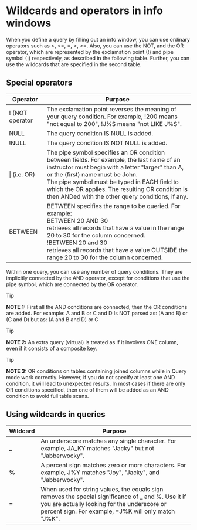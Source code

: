 # Wildcards and operators in info windows

When you define a query by filling out an info window, you can use ordinary operators such as >, >=, =, <, <=. Also, you can use the NOT, and the OR operator, which are represented by the exclamation point (!) and pipe symbol (\|) respectively, as described in the following table. Further, you can use the wildcards that are specified in the second table.

## Special operators

|**Operator**|**Purpose**|
|--------|--------|
|! (NOT operator|The exclamation point reverses the meaning of your query condition. For example, !200 means "not equal to 200", !J%S means "not LIKE J%S".|
|NULL    |The query condition <column> IS NULL is added.|
|!NULL   |The query condition <column> IS NOT NULL is added.|
|\| (i.e. OR)|The pipe symbol specifies an OR condition between fields. For example, the last name of an instructor must begin with a letter "larger" than A, or the (first) name must be John.<br/>			The pipe symbol must be typed in EACH field to which the OR applies. The resulting OR condition is then ANDed with the other query conditions, if any.|
|BETWEEN |BETWEEN specifies the range to be queried. For example:<br/>			BETWEEN 20 AND 30<br/>			retrieves all records that have a value in the range 20 to 30 for the column concerned.<br/>			!BETWEEN 20 and 30<br/>			retrieves all records that have a value OUTSIDE the range 20 to 30 for the column concerned.|



Within one query, you can use any number of query conditions. They are implicitly connected by the AND operator, except for conditions that use the pipe symbol, which are connected by the OR operator.

> [!TIP]
> **NOTE 1:** First all the AND conditions are connected, then the OR conditions are added. For example:
A and B or C and D
Is NOT parsed as:
(A and B) or (C and D)
but as:
(A and B and D) or C

> [!TIP]
> **NOTE 2:** An extra query (virtual) is treated as if it involves ONE column, even if it consists of a composite key.

> [!TIP]
> **NOTE 3:** OR conditions on tables containing joined columns while in Query mode work correctly. However, if you do not specify at least one AND condition, it will lead to unexpected results. In most cases if there are only OR conditions specified, then one of them will be added as an AND condition to avoid full table scans.

## Using wildcards in queries

|**Wildcard**|**Purpose**|
|--------|--------|
|**_**   |An underscore matches any single character. For example, JA_KY matches "Jacky" but not "Jabberwocky".|
|**%**   |A percent sign matches zero or more characters. For example, J%Y matches "Joy", "Jacky", and "Jabberwocky".|
|**=**   |When used for string values, the equals sign removes the special significance of _ and %. Use it if you are actually looking for the underscore or percent sign. For example, =J%K will only match "J%K".|



 